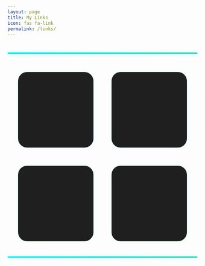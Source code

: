 ```yaml
---
layout: page
title: My Links
icon: fas fa-link
permalink: /links/
---
```


<style>
/* Animated DNA/code line */
.dna-line {
  width: 100%;
  height: 4px;
  margin: 40px auto;
  background: linear-gradient(90deg, #00f2ff, #56cc9d, #00f2ff);
  background-size: 300% 100%;
  animation: slide 4s linear infinite;
  border-radius: 10px;
  box-shadow: 0 0 8px rgba(0, 255, 255, 0.3);
}

@keyframes slide {
  0% {
    background-position: 0% 0%;
  }
  100% {
    background-position: 300% 0%;
  }
}

/* Icon grid layout */
.icon-grid {
  display: grid;
  grid-template-columns: repeat(2, 200px);
  grid-template-rows: repeat(2, 200px);
  gap: 3rem;
  justify-content: center;
  margin-top: 3rem;
}

/* Individual icon box */
.icon-box {
  width: 200px;
  height: 200px;
  background-color: #1f1f1f;
  border-radius: 24px;
  display: flex;
  align-items: center;
  justify-content: center;
  transition: all 0.3s ease;
  box-shadow: 0 0 12px rgba(0, 255, 255, 0.1);
}

.icon-box:hover {
  transform: scale(1.08);
  box-shadow: 0 0 25px rgba(0, 255, 255, 0.6);
  background-color: #263238;
}

/* Icon inside box */
.icon-box i {
  font-size: 58px;
  color: #00f2ff;
}
</style>

<!-- Top animated line -->
<div class="dna-line"></div>

<!-- Icon Grid -->
<div class="icon-grid">
  <a href="https://tushar-bioinfo.github.io/learning-bioinformatics/" class="icon-box" target="_blank">
    <i class="fas fa-blog"></i>
  </a>
  <a href="https://github.com/Tushar-bioinfo" class="icon-box" target="_blank">
    <i class="fab fa-github"></i>
  </a>
  <a href="https://linkedin.com/in/tussi147" class="icon-box" target="_blank">
    <i class="fab fa-linkedin"></i>
  </a>
  <a href="mailto:tushar14032001@gmail.com" class="icon-box">
    <i class="fas fa-envelope"></i>
  </a>
</div>

<!-- Bottom animated line -->
<div class="dna-line"></div>
